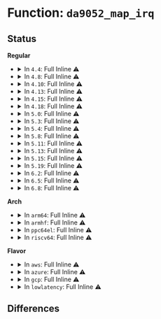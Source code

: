 # Function: <code>da9052_map_irq</code>

## Status
<b>Regular</b>
<ul>
<li>
<details>
<summary>In <code>4.4</code>: Full Inline ⚠️</summary>

**Collision:** Unique Static

**Inline:** Full

**Transformation:** False

**Instances:**

```
In drivers/mfd/da9052-irq.c (ffffffff8158ce86)
Location: drivers/mfd/da9052-irq.c:179
Inline: True
Inline callers:
  - drivers/mfd/da9052-irq.c:da9052_enable_irq
  - drivers/mfd/da9052-irq.c:da9052_disable_irq
  - drivers/mfd/da9052-irq.c:da9052_disable_irq_nosync
  - drivers/mfd/da9052-irq.c:da9052_request_irq
  - drivers/mfd/da9052-irq.c:da9052_free_irq
```
</details>
</li>
<li>
<details>
<summary>In <code>4.8</code>: Full Inline ⚠️</summary>

**Collision:** Unique Static

**Inline:** Full

**Transformation:** False

**Instances:**

```
In drivers/mfd/da9052-irq.c (ffffffff815e217a)
Location: drivers/mfd/da9052-irq.c:179
Inline: True
Inline callers:
  - drivers/mfd/da9052-irq.c:da9052_free_irq
  - drivers/mfd/da9052-irq.c:da9052_request_irq
  - drivers/mfd/da9052-irq.c:da9052_disable_irq_nosync
  - drivers/mfd/da9052-irq.c:da9052_disable_irq
  - drivers/mfd/da9052-irq.c:da9052_enable_irq
```
</details>
</li>
<li>
<details>
<summary>In <code>4.10</code>: Full Inline ⚠️</summary>

**Collision:** Unique Static

**Inline:** Full

**Transformation:** False

**Instances:**

```
In drivers/mfd/da9052-irq.c (ffffffff8160ee1a)
Location: drivers/mfd/da9052-irq.c:179
Inline: True
Inline callers:
  - drivers/mfd/da9052-irq.c:da9052_free_irq
  - drivers/mfd/da9052-irq.c:da9052_request_irq
  - drivers/mfd/da9052-irq.c:da9052_disable_irq_nosync
  - drivers/mfd/da9052-irq.c:da9052_disable_irq
  - drivers/mfd/da9052-irq.c:da9052_enable_irq
```
</details>
</li>
<li>
<details>
<summary>In <code>4.13</code>: Full Inline ⚠️</summary>

**Collision:** Unique Static

**Inline:** Full

**Transformation:** False

**Instances:**

```
In drivers/mfd/da9052-irq.c (ffffffff81622f1a)
Location: drivers/mfd/da9052-irq.c:179
Inline: True
Inline callers:
  - drivers/mfd/da9052-irq.c:da9052_free_irq
  - drivers/mfd/da9052-irq.c:da9052_request_irq
  - drivers/mfd/da9052-irq.c:da9052_disable_irq_nosync
  - drivers/mfd/da9052-irq.c:da9052_disable_irq
  - drivers/mfd/da9052-irq.c:da9052_enable_irq
```
</details>
</li>
<li>
<details>
<summary>In <code>4.15</code>: Full Inline ⚠️</summary>

**Collision:** Unique Static

**Inline:** Full

**Transformation:** False

**Instances:**

```
In drivers/mfd/da9052-irq.c (ffffffff8168b77a)
Location: drivers/mfd/da9052-irq.c:179
Inline: True
Inline callers:
  - drivers/mfd/da9052-irq.c:da9052_free_irq
  - drivers/mfd/da9052-irq.c:da9052_request_irq
  - drivers/mfd/da9052-irq.c:da9052_disable_irq_nosync
  - drivers/mfd/da9052-irq.c:da9052_disable_irq
  - drivers/mfd/da9052-irq.c:da9052_enable_irq
```
</details>
</li>
<li>
<details>
<summary>In <code>4.18</code>: Full Inline ⚠️</summary>

**Collision:** Unique Static

**Inline:** Full

**Transformation:** False

**Instances:**

```
In drivers/mfd/da9052-irq.c (ffffffff816c7825)
Location: drivers/mfd/da9052-irq.c:179
Inline: True
Inline callers:
  - drivers/mfd/da9052-irq.c:da9052_free_irq
  - drivers/mfd/da9052-irq.c:da9052_request_irq
  - drivers/mfd/da9052-irq.c:da9052_disable_irq_nosync
  - drivers/mfd/da9052-irq.c:da9052_disable_irq
  - drivers/mfd/da9052-irq.c:da9052_enable_irq
```
</details>
</li>
<li>
<details>
<summary>In <code>5.0</code>: Full Inline ⚠️</summary>

**Collision:** Unique Static

**Inline:** Full

**Transformation:** False

**Instances:**

```
In drivers/mfd/da9052-irq.c (ffffffff816e8c25)
Location: drivers/mfd/da9052-irq.c:179
Inline: True
Inline callers:
  - drivers/mfd/da9052-irq.c:da9052_free_irq
  - drivers/mfd/da9052-irq.c:da9052_request_irq
  - drivers/mfd/da9052-irq.c:da9052_disable_irq_nosync
  - drivers/mfd/da9052-irq.c:da9052_disable_irq
  - drivers/mfd/da9052-irq.c:da9052_enable_irq
```
</details>
</li>
<li>
<details>
<summary>In <code>5.3</code>: Full Inline ⚠️</summary>

**Collision:** Unique Static

**Inline:** Full

**Transformation:** False

**Instances:**

```
In drivers/mfd/da9052-irq.c (ffffffff81722375)
Location: drivers/mfd/da9052-irq.c:176
Inline: True
Inline callers:
  - drivers/mfd/da9052-irq.c:da9052_free_irq
  - drivers/mfd/da9052-irq.c:da9052_request_irq
  - drivers/mfd/da9052-irq.c:da9052_disable_irq_nosync
  - drivers/mfd/da9052-irq.c:da9052_disable_irq
  - drivers/mfd/da9052-irq.c:da9052_enable_irq
```
</details>
</li>
<li>
<details>
<summary>In <code>5.4</code>: Full Inline ⚠️</summary>

**Collision:** Unique Static

**Inline:** Full

**Transformation:** False

**Instances:**

```
In drivers/mfd/da9052-irq.c (ffffffff81746615)
Location: drivers/mfd/da9052-irq.c:176
Inline: True
Inline callers:
  - drivers/mfd/da9052-irq.c:da9052_free_irq
  - drivers/mfd/da9052-irq.c:da9052_request_irq
  - drivers/mfd/da9052-irq.c:da9052_disable_irq_nosync
  - drivers/mfd/da9052-irq.c:da9052_disable_irq
  - drivers/mfd/da9052-irq.c:da9052_enable_irq
```
</details>
</li>
<li>
<details>
<summary>In <code>5.8</code>: Full Inline ⚠️</summary>

**Collision:** Unique Static

**Inline:** Full

**Transformation:** False

**Instances:**

```
In drivers/mfd/da9052-irq.c (ffffffff818043d5)
Location: drivers/mfd/da9052-irq.c:176
Inline: True
Inline callers:
  - drivers/mfd/da9052-irq.c:da9052_irq_exit
  - drivers/mfd/da9052-irq.c:da9052_irq_init
  - drivers/mfd/da9052-irq.c:da9052_disable_irq_nosync
  - drivers/mfd/da9052-irq.c:da9052_disable_irq
  - drivers/mfd/da9052-irq.c:da9052_enable_irq
```
</details>
</li>
<li>
<details>
<summary>In <code>5.11</code>: Full Inline ⚠️</summary>

**Collision:** Unique Static

**Inline:** Full

**Transformation:** False

**Instances:**

```
In drivers/mfd/da9052-irq.c (ffffffff81814e55)
Location: drivers/mfd/da9052-irq.c:176
Inline: True
Inline callers:
  - drivers/mfd/da9052-irq.c:da9052_irq_exit
  - drivers/mfd/da9052-irq.c:da9052_irq_init
  - drivers/mfd/da9052-irq.c:da9052_disable_irq_nosync
  - drivers/mfd/da9052-irq.c:da9052_disable_irq
  - drivers/mfd/da9052-irq.c:da9052_enable_irq
```
</details>
</li>
<li>
<details>
<summary>In <code>5.13</code>: Full Inline ⚠️</summary>

**Collision:** Unique Static

**Inline:** Full

**Transformation:** False

**Instances:**

```
In drivers/mfd/da9052-irq.c (ffffffff817f9535)
Location: drivers/mfd/da9052-irq.c:176
Inline: True
Inline callers:
  - drivers/mfd/da9052-irq.c:da9052_irq_exit
  - drivers/mfd/da9052-irq.c:da9052_irq_init
  - drivers/mfd/da9052-irq.c:da9052_disable_irq_nosync
  - drivers/mfd/da9052-irq.c:da9052_disable_irq
  - drivers/mfd/da9052-irq.c:da9052_enable_irq
```
</details>
</li>
<li>
<details>
<summary>In <code>5.15</code>: Full Inline ⚠️</summary>

**Collision:** Unique Static

**Inline:** Full

**Transformation:** False

**Instances:**

```
In drivers/mfd/da9052-irq.c (ffffffff818829a5)
Location: drivers/mfd/da9052-irq.c:176
Inline: True
Inline callers:
  - drivers/mfd/da9052-irq.c:da9052_irq_exit
  - drivers/mfd/da9052-irq.c:da9052_irq_init
  - drivers/mfd/da9052-irq.c:da9052_disable_irq_nosync
  - drivers/mfd/da9052-irq.c:da9052_disable_irq
  - drivers/mfd/da9052-irq.c:da9052_enable_irq
```
</details>
</li>
<li>
<details>
<summary>In <code>5.19</code>: Full Inline ⚠️</summary>

**Collision:** Unique Static

**Inline:** Full

**Transformation:** False

**Instances:**

```
In drivers/mfd/da9052-irq.c (ffffffff819cb305)
Location: drivers/mfd/da9052-irq.c:176
Inline: True
Inline callers:
  - drivers/mfd/da9052-irq.c:da9052_irq_exit
  - drivers/mfd/da9052-irq.c:da9052_irq_init
  - drivers/mfd/da9052-irq.c:da9052_disable_irq_nosync
  - drivers/mfd/da9052-irq.c:da9052_disable_irq
  - drivers/mfd/da9052-irq.c:da9052_enable_irq
```
</details>
</li>
<li>
<details>
<summary>In <code>6.2</code>: Full Inline ⚠️</summary>

**Collision:** Unique Static

**Inline:** Full

**Transformation:** False

**Instances:**

```
In drivers/mfd/da9052-irq.c (ffffffff81b42e15)
Location: drivers/mfd/da9052-irq.c:176
Inline: True
Inline callers:
  - drivers/mfd/da9052-irq.c:da9052_irq_exit
  - drivers/mfd/da9052-irq.c:da9052_irq_init
  - drivers/mfd/da9052-irq.c:da9052_disable_irq_nosync
  - drivers/mfd/da9052-irq.c:da9052_disable_irq
  - drivers/mfd/da9052-irq.c:da9052_enable_irq
```
</details>
</li>
<li>
<details>
<summary>In <code>6.5</code>: Full Inline ⚠️</summary>

**Collision:** Unique Static

**Inline:** Full

**Transformation:** False

**Instances:**

```
In drivers/mfd/da9052-irq.c (ffffffff81b96185)
Location: drivers/mfd/da9052-irq.c:176
Inline: True
Inline callers:
  - drivers/mfd/da9052-irq.c:da9052_irq_exit
  - drivers/mfd/da9052-irq.c:da9052_irq_init
  - drivers/mfd/da9052-irq.c:da9052_disable_irq_nosync
  - drivers/mfd/da9052-irq.c:da9052_disable_irq
  - drivers/mfd/da9052-irq.c:da9052_enable_irq
```
</details>
</li>
<li>
<details>
<summary>In <code>6.8</code>: Full Inline ⚠️</summary>

**Collision:** Unique Static

**Inline:** Full

**Transformation:** False

**Instances:**

```
In drivers/mfd/da9052-irq.c (ffffffff81bea155)
Location: drivers/mfd/da9052-irq.c:176
Inline: True
Inline callers:
  - drivers/mfd/da9052-irq.c:da9052_irq_exit
  - drivers/mfd/da9052-irq.c:da9052_irq_init
  - drivers/mfd/da9052-irq.c:da9052_disable_irq_nosync
  - drivers/mfd/da9052-irq.c:da9052_disable_irq
  - drivers/mfd/da9052-irq.c:da9052_enable_irq
```
</details>
</li>
</ul>
<b>Arch</b>
<ul>
<li>
<details>
<summary>In <code>arm64</code>: Full Inline ⚠️</summary>

**Collision:** Unique Static

**Inline:** Full

**Transformation:** False

**Instances:**

```
In drivers/mfd/da9052-irq.c (ffff800010942f7c)
Location: drivers/mfd/da9052-irq.c:176
Inline: True
Inline callers:
  - drivers/mfd/da9052-irq.c:da9052_free_irq
  - drivers/mfd/da9052-irq.c:da9052_request_irq
  - drivers/mfd/da9052-irq.c:da9052_disable_irq_nosync
  - drivers/mfd/da9052-irq.c:da9052_disable_irq
  - drivers/mfd/da9052-irq.c:da9052_enable_irq
```
</details>
</li>
<li>
<details>
<summary>In <code>armhf</code>: Full Inline ⚠️</summary>

**Collision:** Unique Static

**Inline:** Full

**Transformation:** False

**Instances:**

```
In drivers/mfd/da9052-irq.c (c0a2be2c)
Location: drivers/mfd/da9052-irq.c:176
Inline: True
Inline callers:
  - drivers/mfd/da9052-irq.c:da9052_free_irq
  - drivers/mfd/da9052-irq.c:da9052_request_irq
  - drivers/mfd/da9052-irq.c:da9052_disable_irq_nosync
  - drivers/mfd/da9052-irq.c:da9052_disable_irq
  - drivers/mfd/da9052-irq.c:da9052_enable_irq
```
</details>
</li>
<li>
<details>
<summary>In <code>ppc64el</code>: Full Inline ⚠️</summary>

**Collision:** Unique Static

**Inline:** Full

**Transformation:** False

**Instances:**

```
In drivers/mfd/da9052-irq.c (c0000000009ec040)
Location: drivers/mfd/da9052-irq.c:176
Inline: True
Inline callers:
  - drivers/mfd/da9052-irq.c:da9052_free_irq
  - drivers/mfd/da9052-irq.c:da9052_request_irq
  - drivers/mfd/da9052-irq.c:da9052_disable_irq_nosync
  - drivers/mfd/da9052-irq.c:da9052_disable_irq
  - drivers/mfd/da9052-irq.c:da9052_enable_irq
```
</details>
</li>
<li>
<details>
<summary>In <code>riscv64</code>: Full Inline ⚠️</summary>

**Collision:** Unique Static

**Inline:** Full

**Transformation:** False

**Instances:**

```
In drivers/mfd/da9052-irq.c (ffffffe0005b5e18)
Location: drivers/mfd/da9052-irq.c:176
Inline: True
Inline callers:
  - drivers/mfd/da9052-irq.c:da9052_free_irq
  - drivers/mfd/da9052-irq.c:da9052_request_irq
  - drivers/mfd/da9052-irq.c:da9052_disable_irq_nosync
  - drivers/mfd/da9052-irq.c:da9052_disable_irq
  - drivers/mfd/da9052-irq.c:da9052_enable_irq
```
</details>
</li>
</ul>
<b>Flavor</b>
<ul>
<li>
<details>
<summary>In <code>aws</code>: Full Inline ⚠️</summary>

**Collision:** Unique Static

**Inline:** Full

**Transformation:** False

**Instances:**

```
In drivers/mfd/da9052-irq.c (ffffffff81703685)
Location: drivers/mfd/da9052-irq.c:176
Inline: True
Inline callers:
  - drivers/mfd/da9052-irq.c:da9052_free_irq
  - drivers/mfd/da9052-irq.c:da9052_request_irq
  - drivers/mfd/da9052-irq.c:da9052_disable_irq_nosync
  - drivers/mfd/da9052-irq.c:da9052_disable_irq
  - drivers/mfd/da9052-irq.c:da9052_enable_irq
```
</details>
</li>
<li>
<details>
<summary>In <code>azure</code>: Full Inline ⚠️</summary>

**Collision:** Unique Static

**Inline:** Full

**Transformation:** False

**Instances:**

```
In drivers/mfd/da9052-irq.c (ffffffff816d7485)
Location: drivers/mfd/da9052-irq.c:176
Inline: True
Inline callers:
  - drivers/mfd/da9052-irq.c:da9052_free_irq
  - drivers/mfd/da9052-irq.c:da9052_request_irq
  - drivers/mfd/da9052-irq.c:da9052_disable_irq_nosync
  - drivers/mfd/da9052-irq.c:da9052_disable_irq
  - drivers/mfd/da9052-irq.c:da9052_enable_irq
```
</details>
</li>
<li>
<details>
<summary>In <code>gcp</code>: Full Inline ⚠️</summary>

**Collision:** Unique Static

**Inline:** Full

**Transformation:** False

**Instances:**

```
In drivers/mfd/da9052-irq.c (ffffffff81739ad5)
Location: drivers/mfd/da9052-irq.c:176
Inline: True
Inline callers:
  - drivers/mfd/da9052-irq.c:da9052_free_irq
  - drivers/mfd/da9052-irq.c:da9052_request_irq
  - drivers/mfd/da9052-irq.c:da9052_disable_irq_nosync
  - drivers/mfd/da9052-irq.c:da9052_disable_irq
  - drivers/mfd/da9052-irq.c:da9052_enable_irq
```
</details>
</li>
<li>
<details>
<summary>In <code>lowlatency</code>: Full Inline ⚠️</summary>

**Collision:** Unique Static

**Inline:** Full

**Transformation:** False

**Instances:**

```
In drivers/mfd/da9052-irq.c (ffffffff81754f15)
Location: drivers/mfd/da9052-irq.c:176
Inline: True
Inline callers:
  - drivers/mfd/da9052-irq.c:da9052_free_irq
  - drivers/mfd/da9052-irq.c:da9052_request_irq
  - drivers/mfd/da9052-irq.c:da9052_disable_irq_nosync
  - drivers/mfd/da9052-irq.c:da9052_disable_irq
  - drivers/mfd/da9052-irq.c:da9052_enable_irq
```
</details>
</li>
</ul>

## Differences
